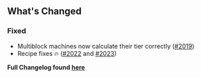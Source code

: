 ## What's Changed

### Fixed
- Multiblock machines now calculate their tier correctly ([#2019](https://github.com/GregTechCEu/GregTech-Modern/pull/2019))
- Recipe fixes 🔥 ([#2022](https://github.com/GregTechCEu/GregTech-Modern/pull/2022) and [#2023](https://github.com/GregTechCEu/GregTech-Modern/pull/2023))

**Full Changelog found [here](https://github.com/GregTechCEu/GregTech-Modern/compare/1.20.1-1.4.2...1.20.1-1.4.3)**